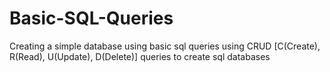 # Basic-SQL-Queries
Creating a simple database using basic sql queries
using  CRUD [C(Create), R(Read), U(Update), D(Delete)] queries to create sql databases
